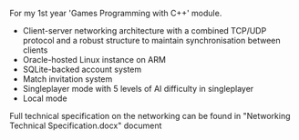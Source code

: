 For my 1st year 'Games Programming with C++' module.
- Client-server networking architecture with a combined TCP/UDP protocol and a robust structure to maintain synchronisation between clients
- Oracle-hosted Linux instance on ARM
- SQLite-backed account system
- Match invitation system
- Singleplayer mode with 5 levels of AI difficulty in singleplayer
- Local mode

Full technical specification on the networking can be found in "Networking Technical Specification.docx" document
